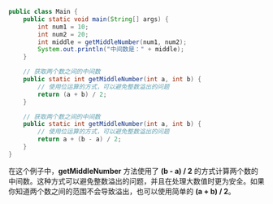 ```java
public class Main {
    public static void main(String[] args) {
        int num1 = 10;
        int num2 = 20;
        int middle = getMiddleNumber(num1, num2);
        System.out.println("中间数是：" + middle);
    }

    // 获取两个数之间的中间数
    public static int getMiddleNumber(int a, int b) {
        // 使用位运算的方式，可以避免整数溢出的问题
        return (a + b) / 2;
    }

    // 获取两个数之间的中间数
    public static int getMiddleNumber(int a, int b) {
        // 使用位运算的方式，可以避免整数溢出的问题
        return a + (b - a) / 2;
    }
}

```
在这个例子中，**getMiddleNumber** 方法使用了 **(b - a) / 2** 的方式计算两个数的中间数。这种方式可以避免整数溢出的问题，并且在处理大数值时更为安全。如果你知道两个数之间的范围不会导致溢出，也可以使用简单的 **(a + b) / 2**。

